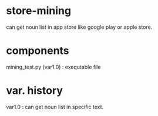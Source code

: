 # store-mining
 can get noun list in app store like google play or apple store.
# components
mining_test.py (var1.0) : exequtable file
# var. history
var1.0 : can get noun list in specific text.


